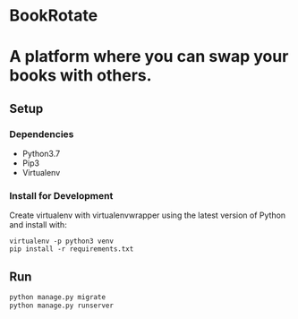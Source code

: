 # BookRotate

# A platform where you can swap your books with others.


## Setup

### Dependencies

* Python3.7
* Pip3
* Virtualenv


### Install for Development

Create virtualenv with virtualenvwrapper using the latest version of Python and install with:

    virtualenv -p python3 venv
    pip install -r requirements.txt


## Run


```bash
python manage.py migrate
python manage.py runserver
```